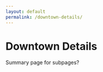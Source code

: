 ```yaml
---
layout: default
permalink: /downtown-details/
---
```


<h1 class="page-heading">Downtown Details</h1>

<span class="needs-review">Summary page for subpages?</span>

